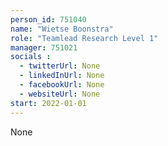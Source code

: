 ```yaml
---
person_id: 751040
name: "Wietse Boonstra"
role: "Teamlead Research Level 1"
manager: 751021
socials :
  - twitterUrl: None
  - linkedInUrl: None
  - facebookUrl: None
  - websiteUrl: None
start: 2022-01-01
---
```

None
